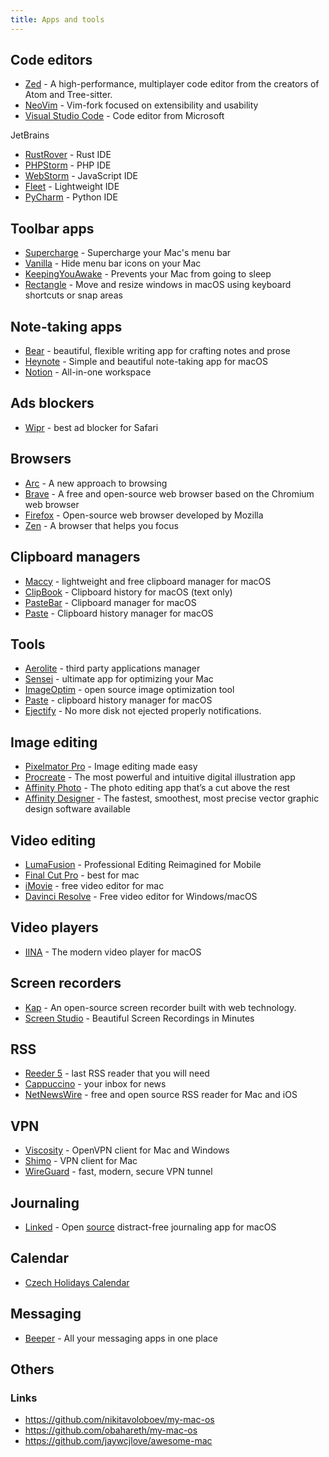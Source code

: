 ```yaml
---
title: Apps and tools
---
```


## Code editors

- [Zed](https://zed.dev/) - A high-performance, multiplayer code editor from the creators of Atom and Tree-sitter.
- [NeoVim](https://neovim.io/) - Vim-fork focused on extensibility and usability
- [Visual Studio Code](https://code.visualstudio.com/) - Code editor from Microsoft

JetBrains

- [RustRover](https://www.jetbrains.com/rust/) - Rust IDE
- [PHPStorm](https://www.jetbrains.com/phpstorm/) - PHP IDE
- [WebStorm](https://www.jetbrains.com/webstorm/) - JavaScript IDE
- [Fleet](https://www.jetbrains.com/fleet/) - Lightweight IDE
- [PyCharm](https://www.jetbrains.com/pycharm/) - Python IDE

## Toolbar apps

- [Supercharge](https://sindresorhus.com/supercharge) - Supercharge your Mac's menu bar
- [Vanilla](https://matthewpalmer.net/vanilla/) - Hide menu bar icons on your Mac
- [KeepingYouAwake](https://keepingyouawake.app/) - Prevents your Mac from going to sleep
- [Rectangle](https://rectangleapp.com/) - Move and resize windows in macOS using keyboard shortcuts or snap areas

## Note-taking apps

- [Bear](https://bear.app/) - beautiful, flexible writing app for crafting notes and prose
- [Heynote](https://heynote.com/) - Simple and beautiful note-taking app for macOS
- [Notion](https://www.notion.so/) - All-in-one workspace

## Ads blockers

- [Wipr](https://kaylees.site/wipr2.html) - best ad blocker for Safari

## Browsers

- [Arc](https://arc.net/) - A new approach to browsing
- [Brave](https://brave.com/) - A free and open-source web browser based on the Chromium web browser
- [Firefox](https://www.mozilla.org/en-US/firefox/new/) - Open-source web browser developed by Mozilla
- [Zen](https://zen-browser.app/) - A browser that helps you focus

## Clipboard managers

- [Maccy](https://maccy.app/) - lightweight and free clipboard manager for macOS
- [ClipBook](https://clipbook.app/) - Clipboard history for macOS (text only)
- [PasteBar](https://www.pastebar.app/) - Clipboard manager for macOS
- [Paste](https://pasteapp.me/) - Clipboard history manager for macOS

## Tools

- [Aerolite](https://aerolite.dev/applite/index.html) - third party applications manager
- [Sensei](https://cindori.com/sensei) - ultimate app for optimizing your Mac
- [ImageOptim](https://imageoptim.com/mac) - open source image optimization tool
- [Paste](https://pasteapp.me/) - clipboard history manager for macOS
- [Ejectify](https://ejectify.app/) - No more disk not ejected properly notifications.

## Image editing

- [Pixelmator Pro](https://www.pixelmator.com/pro/) - Image editing made easy
- [Procreate](https://procreate.art/) - The most powerful and intuitive digital illustration app
- [Affinity Photo](https://affinity.serif.com/en-gb/photo/) - The photo editing app that’s a cut above the rest
- [Affinity Designer](https://affinity.serif.com/en-gb/designer/) - The fastest, smoothest, most precise vector graphic
  design software available

## Video editing

- [LumaFusion](https://luma-touch.com/) - Professional Editing Reimagined for Mobile
- [Final Cut Pro](https://www.apple.com/final-cut-pro/) - best for mac
- [iMovie](https://www.apple.com/imovie/) - free video editor for mac
- [Davinci Resolve](https://www.blackmagicdesign.com/products/davinciresolve/) - Free video editor for Windows/macOS

## Video players

- [IINA](https://iina.io/) - The modern video player for macOS

## Screen recorders

- [Kap](https://getkap.co/) - An open-source screen recorder built with web technology.
- [Screen Studio](https://www.screen.studio/) - Beautiful Screen Recordings in Minutes

## RSS

- [Reeder 5](https://reederapp.com/) - last RSS reader that you will need
- [Cappuccino](https://cappuccinoapp.com/) - your inbox for news
- [NetNewsWire](https://netnewswire.com/) - free and open source RSS reader for Mac and iOS

## VPN

- [Viscosity](https://www.sparklabs.com/viscosity/) - OpenVPN client for Mac and Windows
- [Shimo](https://www.shimovpn.com/) - VPN client for Mac
- [WireGuard](https://www.wireguard.com/) - fast, modern, secure VPN tunnel

## Journaling

- [Linked](https://uselinked.com/) - Open [source](https://github.com/lostdesign/linked) distract-free journaling app
  for macOS

## Calendar

- [Czech Holidays Calendar](webcal://www.google.com/calendar/ical/czech__cs%40holiday.calendar.google.com/public/basic.ics)

## Messaging

- [Beeper](https://www.beeper.com/) - All your messaging apps in one place

## Others

### Links

- https://github.com/nikitavoloboev/my-mac-os
- https://github.com/obahareth/my-mac-os
- https://github.com/jaywcjlove/awesome-mac
